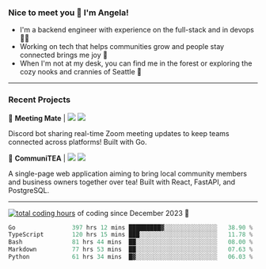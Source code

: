 ### Nice to meet you 👋 I'm Angela!

- I'm a backend engineer with experience on the full-stack and in devops 👩‍💻
- Working on tech that helps communities grow and people stay connected brings me joy 🤝
- When I'm not at my desk, you can find me in the forest or exploring the cozy nooks and crannies of Seattle 🧋

---

### Recent Projects

👾 **Meeting Mate** | [![](https://img.shields.io/badge/Code-violet.svg?style=flat-square)](https://github.com/angelajfisher/meeting-mate) [![](https://img.shields.io/badge/Site-violet.svg?style=flat-square)](https://angelajfisher.com/projects/meeting-mate)

Discord bot sharing real-time Zoom meeting updates to keep teams connected across platforms! Built with Go.

🍵 **CommuniTEA** | [![](https://img.shields.io/badge/Code-green.svg?style=flat-square)](https://gitlab.com/angelajfisher/communiTEA) [![](https://img.shields.io/badge/Demo-green.svg?style=flat-square)](https://angelajfisher.gitlab.io/communiTEA/)

A single-page web application aiming to bring local community members and business owners together over tea!  Built with React, FastAPI, and PostgreSQL.

---

<a href="https://wakatime.com/@018c1e94-8745-411f-aea1-f33be044d952"><img src="https://wakatime.com/badge/user/018c1e94-8745-411f-aea1-f33be044d952.svg?style=flat-square" alt="total coding hours" /></a> of coding since December 2023 🌊<br>
<!--START_SECTION:waka-->

```go
Go                397 hrs 12 mins █████████▓░░░░░░░░░░░░░░░   38.90 %
TypeScript        120 hrs 15 mins ███░░░░░░░░░░░░░░░░░░░░░░   11.78 %
Bash              81 hrs 44 mins  ██░░░░░░░░░░░░░░░░░░░░░░░   08.00 %
Markdown          77 hrs 53 mins  ██░░░░░░░░░░░░░░░░░░░░░░░   07.63 %
Python            61 hrs 34 mins  █▓░░░░░░░░░░░░░░░░░░░░░░░   06.03 %
```

<!--END_SECTION:waka--> 
